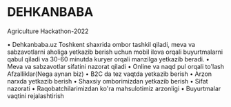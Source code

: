 # DEHKANBABA
Agriculture Hackathon-2022

•	Dehkanbaba.uz Toshkent shaxrida ombor tashkil qiladi, meva va sabzavotlarni aholiga yetkazib berish uchun mobil ilova orqali buyurtmalarni qabul qiladi va 30-60 minutda kuryer orqali manzilga yetkazib beradi.
•	Meva va sabzavotlar sifatini nazorat qiladi
•	Online va naqd pul orqali to'lash
                    Afzalliklar(Nega aynan biz)
• B2C da tez vaqtda yetkazib berish
•	Arzon narxda yetkazib berish
•	Shaxsiy omborimizdan yetkazib berish
•	Sifat nazorati
•	Raqobatchilarimizdan ko'ra mahsulotimiz arzonligi
•	Buyurtmalar vaqtini rejalashtirish
